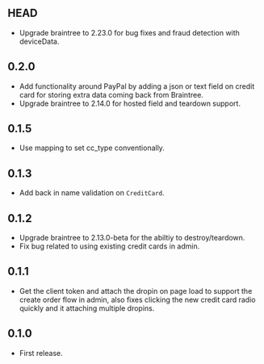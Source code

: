 ## HEAD

* Upgrade braintree to 2.23.0 for bug fixes and fraud detection with deviceData.

## 0.2.0

* Add functionality around PayPal by adding a json or text field on credit card for storing extra data coming back from Braintree.
* Upgrade braintree to 2.14.0 for hosted field and teardown support.

## 0.1.5

* Use mapping to set cc_type conventionally.

## 0.1.3

* Add back in name validation on `CreditCard`.

## 0.1.2

* Upgrade braintree to 2.13.0-beta for the abiltiy to destroy/teardown.
* Fix bug related to using existing credit cards in admin.

## 0.1.1

* Get the client token and attach the dropin on page load to support the create
order flow in admin, also fixes clicking the new credit card radio quickly and
it attaching multiple dropins.

## 0.1.0

* First release.
